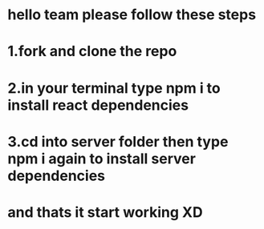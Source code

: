# hello team please follow these steps

# 1.fork and clone the repo

# 2.in your terminal type npm i to install react dependencies

# 3.cd into server folder then type npm i again to install server dependencies

# and thats it start working XD
